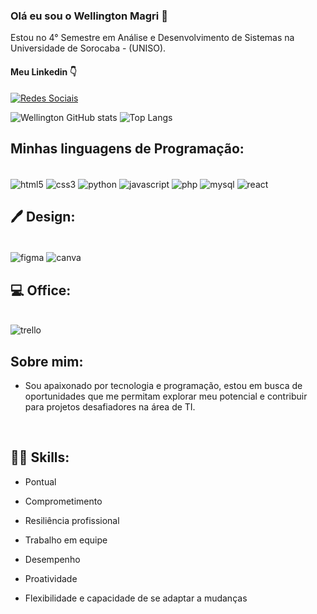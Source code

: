 ### Olá eu sou o Wellington Magri 🏅

Estou no 4° Semestre em Análise e Desenvolvimento de Sistemas na Universidade de Sorocaba - (UNISO).

#### Meu Linkedin 👇
[![Redes Sociais](https://img.shields.io/badge/LinkedIn-0077B5?style=for-the-badge&logo=linkedin&logoColor=white)](https://www.linkedin.com/in/wellington-magri/)

![Wellington GitHub stats](https://github-readme-stats.vercel.app/api?username=Tinhomagri&show_icons=true&theme=radical) 
![Top Langs](https://github-readme-stats.vercel.app/api/top-langs/?username=Tinhomagri&size_weight=0.5&count_weight=0.5)

## Minhas linguagens de Programação:

<div style="display: inline-block">
    <br/>   
        <img align="center" alt="html5" src="https://img.shields.io/badge/HTML5-E34F26?style=for-the-badge&logo=html5&logoColor=white" />
        <img align="center" alt="css3" src="https://img.shields.io/badge/CSS3-1572B6?style=for-the-badge&logo=css3&logoColor=white" />
        <img align="center" alt="python" src="https://img.shields.io/badge/Python-14354C?style=for-the-badge&logo=python&logoColor=white" />
        <img align="center" alt="javascript" src="https://img.shields.io/badge/JavaScript-323330?style=for-the-badge&logo=javascript&logoColor=F7DF1E" >
        <img align="center" alt="php" src="https://img.shields.io/badge/PHP-777BB4?style=for-the-badge&logo=php&logoColor=white" />
        <img align="center" alt="mysql" src="https://img.shields.io/badge/MySQL-00000F?style=for-the-badge&logo=mysql&logoColor=white" />
        <img align="center" alt="react" src="https://shields.io/badge/react-black?logo=react&style=for-the-badge" />

</div>



## 🖊️ Design:

<div style="display: inline-block">
    <br/>
        <img align="center" alt="figma" src="https://img.shields.io/badge/Figma-F24E1E?style=for-the-badge&logo=figma&logoColor=white" />
        <img align="center" alt="canva" src="https://img.shields.io/badge/Canva-%2300C4CC.svg?&style=for-the-badge&logo=Canva&logoColor=white" />
</div>

## 💻 Office:

<div style="display: inline-block">
    <br/>
        <img align="center" alt="trello" src="https://img.shields.io/badge/Trello-0052CC?style=for-the-badge&logo=trello&logoColor=white" />
        
</div>

<br/>

## Sobre mim:
- Sou apaixonado por tecnologia e programação, estou em busca de oportunidades que me permitam explorar meu potencial e contribuir para projetos desafiadores na área de TI.
<br/>

## 👨‍🏫 Skills:
- Pontual
- Comprometimento
- Resiliência profissional

- Trabalho em equipe
- Desempenho
- Proatividade
- Flexibilidade e capacidade de se adaptar a mudanças

<br/>


